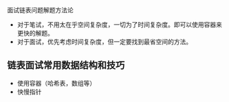 面试链表问题解题方法论

- 对于笔试，不用太在乎空间复杂度，一切为了时间复杂度。即可以使用容器来更快的解题。
- 对于面试，优先考虑时间复杂度，但一定要找到最省空间的方法。

## 链表面试常用数据结构和技巧

- 使用容器（哈希表，数组等）
- 快慢指针